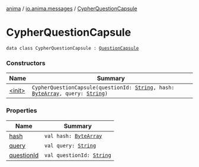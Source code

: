 [anima](../../index.md) / [io.anima.messages](../index.md) / [CypherQuestionCapsule](./index.md)

# CypherQuestionCapsule

`data class CypherQuestionCapsule : `[`QuestionCapsule`](../-question-capsule/index.md)

### Constructors

| Name | Summary |
|---|---|
| [&lt;init&gt;](-init-.md) | `CypherQuestionCapsule(questionId: `[`String`](https://kotlinlang.org/api/latest/jvm/stdlib/kotlin/-string/index.html)`, hash: `[`ByteArray`](https://kotlinlang.org/api/latest/jvm/stdlib/kotlin/-byte-array/index.html)`, query: `[`String`](https://kotlinlang.org/api/latest/jvm/stdlib/kotlin/-string/index.html)`)` |

### Properties

| Name | Summary |
|---|---|
| [hash](hash.md) | `val hash: `[`ByteArray`](https://kotlinlang.org/api/latest/jvm/stdlib/kotlin/-byte-array/index.html) |
| [query](query.md) | `val query: `[`String`](https://kotlinlang.org/api/latest/jvm/stdlib/kotlin/-string/index.html) |
| [questionId](question-id.md) | `val questionId: `[`String`](https://kotlinlang.org/api/latest/jvm/stdlib/kotlin/-string/index.html) |
